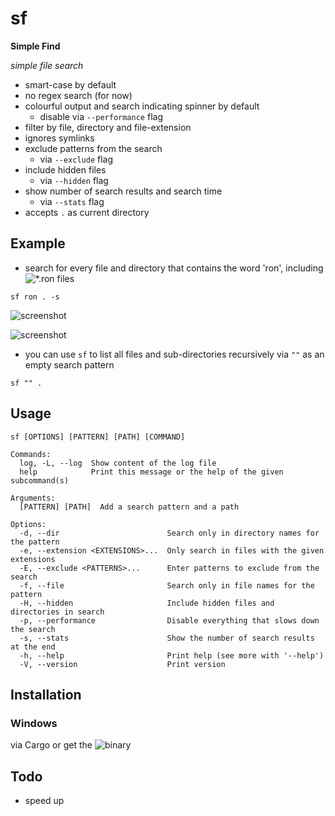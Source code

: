 # sf

__Simple Find__

*simple file search*

* smart-case by default
* no regex search (for now)
* colourful output and search indicating spinner by default 
  * disable via ```--performance``` flag
* filter by file, directory and file-extension
* ignores symlinks
* exclude patterns from the search 
  * via ```--exclude``` flag
* include hidden files
  * via ```--hidden``` flag
* show number of search results and search time
  * via ```--stats``` flag
* accepts ```.``` as current directory

## Example

- search for every file and directory that contains the word 'ron', including ![*.ron files](https://github.com/ron-rs/ron)

```sf ron . -s```

![screenshot](https://github.com/Phydon/sf/blob/master/assets/sf_ron_current_s_spinner.png)

![screenshot](https://github.com/Phydon/sf/blob/master/assets/sf_ron_current_s_done.png)


- you can use ```sf``` to list all files and sub-directories recursively via ```""``` as an empty search pattern 

```sf "" .```

	
## Usage

```
sf [OPTIONS] [PATTERN] [PATH] [COMMAND]

Commands:
  log, -L, --log  Show content of the log file
  help            Print this message or the help of the given subcommand(s)

Arguments:
  [PATTERN] [PATH]  Add a search pattern and a path

Options:
  -d, --dir                        Search only in directory names for the pattern
  -e, --extension <EXTENSIONS>...  Only search in files with the given extensions
  -E, --exclude <PATTERNS>...      Enter patterns to exclude from the search
  -f, --file                       Search only in file names for the pattern
  -H, --hidden                     Include hidden files and directories in search
  -p, --performance                Disable everything that slows down the search
  -s, --stats                      Show the number of search results at the end
  -h, --help                       Print help (see more with '--help')
  -V, --version                    Print version
```

## Installation

### Windows

via Cargo or get the ![binary](https://github.com/Phydon/sf/releases)

## Todo

- speed up
